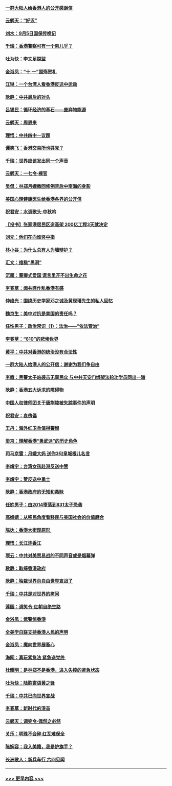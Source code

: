#### [一群大陆人给香港人的公开感谢信](../pages/nsc993/n11514797.md?t=09120755) 
#### [云鹤天：“好汉”](../pages/nsc993/n11513536.md?t=09120755) 
#### [刘水：9月5日国保传唤记](../pages/nsc993/n11513460.md?t=09120755) 
#### [千瑞：香港警察可有一个男儿乎？](../pages/nsc993/n11513109.md?t=09120755) 
#### [吐为快：李文足探监](../pages/nsc993/n11509622.md?t=09120755) 
#### [金浴凤：“十‧一”国殇贺礼](../pages/nsc993/n11509593.md?t=09120755) 
#### [江琳：一个台湾人看香港反送中运动](../pages/nsc993/n11509211.md?t=09120755) 
#### [耿静：中共最后的对头](../pages/nsc993/n11508308.md?t=09120755) 
#### [吕锡民：循环经济的基石——废弃物能源](../pages/nsc993/n11508212.md?t=09120755) 
#### [云鹤天：周恩来](../pages/nsc993/n11508055.md?t=09120755) 
#### [理悟：中共四中一议题](../pages/nsc993/n11507782.md?t=09120755) 
#### [谭笑飞：香港交易所也姓党？](../pages/nsc993/n11507753.md?t=09120755) 
#### [千瑞：世界应该发出同一个声音](../pages/nsc993/n11507290.md?t=09120755) 
#### [云鹤天：一七令‧裸官](../pages/nsc993/n11507177.md?t=09120755) 
#### [吴侃：林郑月娥撤回修例背后中南海的身影](../pages/nsc993/n11506876.md?t=09120755) 
#### [美国心理健康医生给香港各界的公开信](../pages/nsc993/n11506809.md?t=09120755) 
#### [祝君安：水调歌头‧中秋吟](../pages/nsc993/n11506758.md?t=09120755) 
#### [【投书】张家港居民区造高架 200亿工程3天就决定](../pages/nsc993/n11506682.md?t=09120755) 
#### [刘元：他们在向谁竖中指](../pages/nsc993/n11505384.md?t=09120755) 
#### [林小谷：为什么总有人为墙辩护？](../pages/nsc993/n11505226.md?t=09120755) 
#### [汇文：维稳“黑洞”](../pages/nsc993/n11504347.md?t=09120755) 
#### [沉雁：董卿式爱国 谎言里开不出生命之花](../pages/nsc993/n11503215.md?t=09120755) 
#### [李春草：闻共匪作乱香港有感](../pages/nsc993/n11503072.md?t=09120755) 
#### [仲维光：围绕历史学家邓之诚及黄现璠先生的私人回忆](../pages/nsc993/n11501330.md?t=09120755) 
#### [魏京生：美中对抗是美国的责任吗？](../pages/nsc993/n11500723.md?t=09120755) 
#### [任性男子：政治常识（1）：法治——“依法管治”](../pages/nsc993/n11500791.md?t=09120755) 
#### [李春草：“610”的悲惨世界](../pages/nsc993/n11501141.md?t=09120755) 
#### [黄平：中共对香港的统治没有合法性](../pages/nsc993/n11499473.md?t=09120755) 
#### [一群大陆人给港人的公开信：谢谢为我们争自由](../pages/nsc993/n11500402.md?t=09120755) 
#### [李霞：黑警太子站袭击无辜民众 与中共天安门绑架法轮功学员同出一辙](../pages/nsc993/n11499805.md?t=09120755) 
#### [耿静：香港五大诉求的障碍物](../pages/nsc993/n11497578.md?t=09120755) 
#### [中国人权律师团关于唐荆陵被失踪事件的声明](../pages/nsc993/n11500014.md?t=09120755) 
#### [祝君安：哀傀儡](../pages/nsc993/n11499776.md?t=09120755) 
#### [王丹：海外红卫兵值得警惕](../pages/nsc993/n11498138.md?t=09120755) 
#### [梁京：理解香港“勇武派”的历史角色](../pages/nsc993/n11498006.md?t=09120755) 
#### [司马京雷：月娥大妈  送你3句皇城根儿名言](../pages/nsc993/n11497885.md?t=09120755) 
#### [李靖宇：台湾女孩赴港反送中赞](../pages/nsc993/n11497721.md?t=09120755) 
#### [李靖宇：赞反送中勇士](../pages/nsc993/n11497452.md?t=09120755) 
#### [耿静：香港政府的无知和愚昧](../pages/nsc993/n11494238.md?t=09120755) 
#### [任姓男子：由2014堕落到831太子恐袭](../pages/nsc993/n11496683.md?t=09120755) 
#### [高婧婧：从移民角度看移民与美国社会的价值磨合](../pages/nsc993/n11495757.md?t=09120755) 
#### [陈达：香港大街现原形 ](../pages/nsc993/n11495441.md?t=09120755) 
#### [理悟：长江连香江](../pages/nsc993/n11495377.md?t=09120755) 
#### [项云：中共对美贸易战的不同声音或是烟幕弹](../pages/nsc993/n11494929.md?t=09120755) 
#### [耿静：取缔香港政府](../pages/nsc993/n11494218.md?t=09120755) 
#### [耿静：独裁世界向自由世界宣战了](../pages/nsc993/n11494190.md?t=09120755) 
#### [千瑞：中共是对世界的拷问](../pages/nsc993/n11493021.md?t=09120755) 
#### [莲园：调笑令‧红朝自绝生路](../pages/nsc993/n11493011.md?t=09120755) 
#### [金浴凤：武警惊香港](../pages/nsc993/n11492994.md?t=09120755) 
#### [全美学自联支持香港人民的声明](../pages/nsc993/n11492630.md?t=09120755) 
#### [金浴凤：魔向世界展畜心](../pages/nsc993/n11492599.md?t=09120755) 
#### [海网：真玩紧急法 紧急送党终 ](../pages/nsc993/n11492535.md?t=09120755) 
#### [杜耀明：是林郑不是香港，进入失控的紧急状态](../pages/nsc993/n11491420.md?t=09120755) 
#### [吐为快：陆胞寄语黄之锋](../pages/nsc993/n11491117.md?t=09120755) 
#### [千瑞：中共已向世界宣战](../pages/nsc993/n11490123.md?t=09120755) 
#### [李春草：新时代的港首](../pages/nsc993/n11489864.md?t=09120755) 
#### [云鹤天：调笑令·偶然之必然](../pages/nsc993/n11489701.md?t=09120755) 
#### [关乐：明珠不会碎 红瓦难保全](../pages/nsc993/n11489647.md?t=09120755) 
#### [陈婉容：我入美籍，我是护旗手？](../pages/nsc993/n11487908.md?t=09120755) 
#### [长洲散人：新兵车行 六四见闻](../pages/nsc993/n11487729.md?t=09120755) 

----
#### [ >>> 更早内容 <<< ](../indexes/nsc993-earlier.md)
